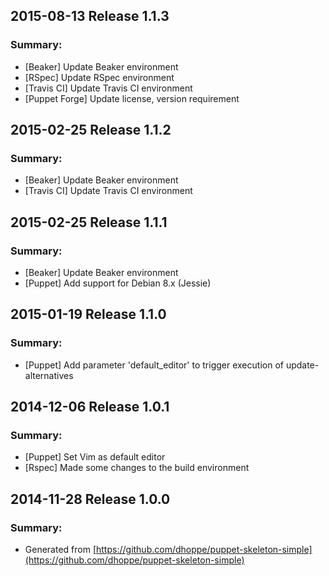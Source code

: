 ## 2015-08-13 Release 1.1.3
### Summary:
- [Beaker] Update Beaker environment
- [RSpec] Update RSpec environment
- [Travis CI] Update Travis CI environment
- [Puppet Forge] Update license, version requirement

## 2015-02-25 Release 1.1.2
### Summary:
- [Beaker] Update Beaker environment
- [Travis CI] Update Travis CI environment

## 2015-02-25 Release 1.1.1
### Summary:
- [Beaker] Update Beaker environment
- [Puppet] Add support for Debian 8.x (Jessie)

## 2015-01-19 Release 1.1.0
### Summary:
- [Puppet] Add parameter 'default_editor' to trigger execution of update-alternatives

## 2014-12-06 Release 1.0.1
### Summary:
- [Puppet] Set Vim as default editor
- [Rspec] Made some changes to the build environment

## 2014-11-28 Release 1.0.0
### Summary:
- Generated from [https://github.com/dhoppe/puppet-skeleton-simple](https://github.com/dhoppe/puppet-skeleton-simple)
